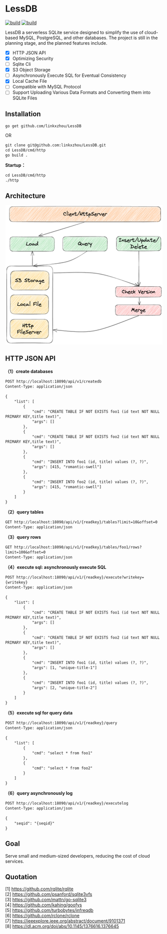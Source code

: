 # LessDB 

[![build](https://github.com/linkxzhou/LessDB/actions/workflows/build1.20.yml/badge.svg)](https://github.com/linkxzhou/LessDB/actions/workflows/build1.20.yml)
[![build](https://github.com/linkxzhou/LessDB/actions/workflows/build1.21.yml/badge.svg)](https://github.com/linkxzhou/LessDB/actions/workflows/build1.21.yml)

LessDB a serverless SQLite service designed to simplify the use of cloud-based MySQL, PostgreSQL, and other databases. The project is still in the planning stage, and the planned features include.

- [x] HTTP JSON API
- [x] Optimizing Security
- [ ] Sqlite Cli
- [x] S3 Object Storage
- [ ] Asynchronously Execute SQL for Eventual Consistency
- [x] Local Cache File
- [ ] Compatible with MySQL Protocol
- [ ] Support Uploading Various Data Formats and Converting them into SQLite Files

## Installation

```
go get github.com/linkxzhou/LessDB
```
OR
```
git clone git@github.com:linkxzhou/LessDB.git
cd LessDB/cmd/http
go build .
```

**Startup：**
```
cd LessDB/cmd/http
./http
```


## Architecture
![avatar](./arch.png)

## HTTP JSON API

**（1）create databases**  
```
POST http://localhost:18090/api/v1/createdb
Content-Type: application/json

{
    "list": [
        {
            "cmd": "CREATE TABLE IF NOT EXISTS foo1 (id text NOT NULL PRIMARY KEY,title text)",
            "args": []
        },
        {
            "cmd": "CREATE TABLE IF NOT EXISTS foo2 (id text NOT NULL PRIMARY KEY,title text)",
            "args": []
        },
        {
            "cmd": "INSERT INTO foo1 (id, title) values (?, ?)",
            "args": [415, "romantic-swell"]
        },
        {
            "cmd": "INSERT INTO foo2 (id, title) values (?, ?)",
            "args": [415, "romantic-swell"]
        }
    ]
}
```

**（2）query tables**  
```
GET http://localhost:18090/api/v1/{readkey}/tables?limit=10&offset=0
Content-Type: application/json
```

**（3）query rows**  
```
GET http://localhost:18090/api/v1/{readkey}/tables/foo1/rows?limit=100&offset=0
Content-Type: application/json
```

**（4）execute sql: asynchronously execute SQL**  
```
POST http://localhost:18090/api/v1/{readkey}/execute?writekey={writekey}
Content-Type: application/json

{
    "list": [
        {
            "cmd": "CREATE TABLE IF NOT EXISTS foo1 (id text NOT NULL PRIMARY KEY,title text)",
            "args": []
        },
        {
            "cmd": "CREATE TABLE IF NOT EXISTS foo2 (id text NOT NULL PRIMARY KEY,title text)",
            "args": []
        },
        {
            "cmd": "INSERT INTO foo1 (id, title) values (?, ?)",
            "args": [1, "unique-title-1"]
        },
        {
            "cmd": "INSERT INTO foo1 (id, title) values (?, ?)",
            "args": [2, "unique-title-2"]
        }
    ]
}
```

**（5）execute sql for query data**  
```
POST http://localhost:18090/api/v1/{readkey}/query
Content-Type: application/json

{
    "list": [
        {
            "cmd": "select * from foo1"
        },
        {
            "cmd": "select * from foo2"
        }
    ]
}
```

**（6）query asynchronously log**  
```
POST http://localhost:18090/api/v1/{readkey}/executelog
Content-Type: application/json

{
    "seqid": "{seqid}"
}
```

## Goal

Serve small and medium-sized developers, reducing the cost of cloud services.

## Quotation
[1] https://github.com/rqlite/rqlite   
[2] https://github.com/psanford/sqlite3vfs    
[3] https://github.com/mattn/go-sqlite3     
[4] https://github.com/kahing/goofys   
[5] https://github.com/turbobytes/infreqdb   
[6] https://github.com/rclone/rclone    
[7] https://ieeexplore.ieee.org/abstract/document/9101371   
[8] https://dl.acm.org/doi/abs/10.1145/1376616.1376645   